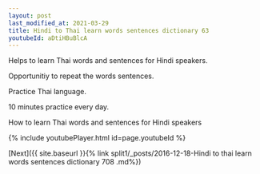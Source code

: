 ```yaml
---
layout: post
last_modified_at: 2021-03-29
title: Hindi to Thai learn words sentences dictionary 63 
youtubeId: aDtiHBuBlcA
---
```

 
 
Helps to learn Thai words and sentences for Hindi speakers.

Opportunitiy to repeat the words sentences. 

Practice Thai language. 
 
10 minutes practice every day. 
 
How to learn Thai words and sentences for Hindi speakers 
 
{% include youtubePlayer.html id=page.youtubeId %}
 
 
[Next]({{ site.baseurl }}{% link  split1/_posts/2016-12-18-Hindi to thai learn words sentences dictionary 708 .md%})
 
